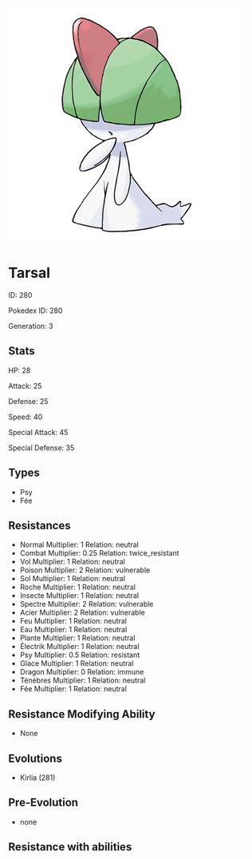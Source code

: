 ![](https://raw.githubusercontent.com/PokeAPI/sprites/master/sprites/pokemon/other/official-artwork/280.png)

# Tarsal
ID: 280

Pokedex ID: 280

Generation: 3

## Stats

HP: 28

Attack: 25

Defense: 25

Speed: 40

Special Attack: 45

Special Defense: 35

## Types

- Psy
- Fée
## Resistances

- Normal Multiplier: 1 Relation: neutral
- Combat Multiplier: 0.25 Relation: twice_resistant
- Vol Multiplier: 1 Relation: neutral
- Poison Multiplier: 2 Relation: vulnerable
- Sol Multiplier: 1 Relation: neutral
- Roche Multiplier: 1 Relation: neutral
- Insecte Multiplier: 1 Relation: neutral
- Spectre Multiplier: 2 Relation: vulnerable
- Acier Multiplier: 2 Relation: vulnerable
- Feu Multiplier: 1 Relation: neutral
- Eau Multiplier: 1 Relation: neutral
- Plante Multiplier: 1 Relation: neutral
- Électrik Multiplier: 1 Relation: neutral
- Psy Multiplier: 0.5 Relation: resistant
- Glace Multiplier: 1 Relation: neutral
- Dragon Multiplier: 0 Relation: immune
- Ténèbres Multiplier: 1 Relation: neutral
- Fée Multiplier: 1 Relation: neutral
## Resistance Modifying Ability

- None

## Evolutions

- Kirlia (281)
## Pre-Evolution

- none

## Resistance with abilities
